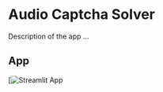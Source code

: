 #  Audio Captcha Solver 

Description of the app ...

## App

[![Streamlit App]([https://captcha_solver.streamlit.app/](https://captchasolver-speechproject.streamlit.app/))
